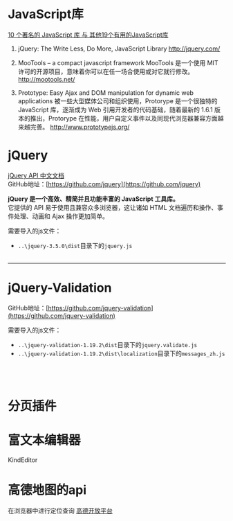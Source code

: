 

# JavaScript库

[10 个著名的 JavaScript 库 与 其他19个有用的JavaScript库](https://www.douban.com/note/193867172/)

1. jQuery: The Write Less, Do More, JavaScript Library
http://jquery.com/

2. MooTools – a compact javascript framework
MooTools 是一个使用 MIT 许可的开源项目，意味着你可以在任一场合使用或对它就行修改。
http://mootools.net/

3. Prototype: Easy Ajax and DOM manipulation for dynamic web applications
被一些大型媒体公司和组织使用，Protorype 是一个很独特的 JavaScript 库，逐渐成为 Web 引用开发者的代码基础，随着最新的 1.6.1 版本的推出，Protorype 在性能，用户自定义事件以及同现代浏览器兼容方面越来越完善。
http://www.prototypejs.org/

# jQuery
[jQuery API 中文文档](https://www.jquery123.com/)  
GitHub地址：[https://github.com/jquery](https://github.com/jquery)  


**jQuery 是一个高效、精简并且功能丰富的 JavaScript 工具库。**  
它提供的 API 易于使用且兼容众多浏览器，这让诸如 HTML 文档遍历和操作、事件处理、动画和 Ajax 操作更加简单。

需要导入的js文件：
* `..\jquery-3.5.0\dist`目录下的`jquery.js`
<br><br>
---

# jQuery-Validation  
GitHub地址：[https://github.com/jquery-validation](https://github.com/jquery-validation) 

需要导入的js文件：
* `..\jquery-validation-1.19.2\dist`目录下的`jquery.validate.js`
* `..\jquery-validation-1.19.2\dist\localization`目录下的`messages_zh.js`
<br><br><br><br>

# 分页插件


# 富文本编辑器

KindEditor



# 高德地图的api

在浏览器中进行定位查询
[高德开放平台](https://lbs.amap.com/api/javascript-api/summary)
